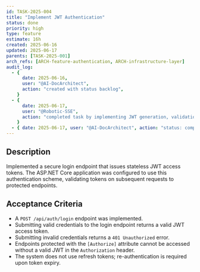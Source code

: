 ```yaml
---
id: TASK-2025-004
title: "Implement JWT Authentication"
status: done
priority: high
type: feature
estimate: 16h
created: 2025-06-16
updated: 2025-06-17
parents: [TASK-2025-001]
arch_refs: [ARCH-feature-authentication, ARCH-infrastructure-layer]
audit_log:
  - {
      date: 2025-06-16,
      user: "@AI-DocArchitect",
      action: "created with status backlog",
    }
  - {
      date: 2025-06-17,
      user: "@Robotic-SSE",
      action: "completed task by implementing JWT generation, validation, and login endpoint",
    }
  - { date: 2025-06-17, user: "@AI-DocArchitect", action: "status: completed -> done" }
---
```


## Description

Implemented a secure login endpoint that issues stateless JWT access tokens. The ASP.NET Core application was configured to use this authentication scheme, validating tokens on subsequent requests to protected endpoints.

## Acceptance Criteria

- A `POST /api/auth/login` endpoint was implemented.
- Submitting valid credentials to the login endpoint returns a valid JWT access token.
- Submitting invalid credentials returns a `401 Unauthorized` error.
- Endpoints protected with the `[Authorize]` attribute cannot be accessed without a valid JWT in the `Authorization` header.
- The system does not use refresh tokens; re-authentication is required upon token expiry.
